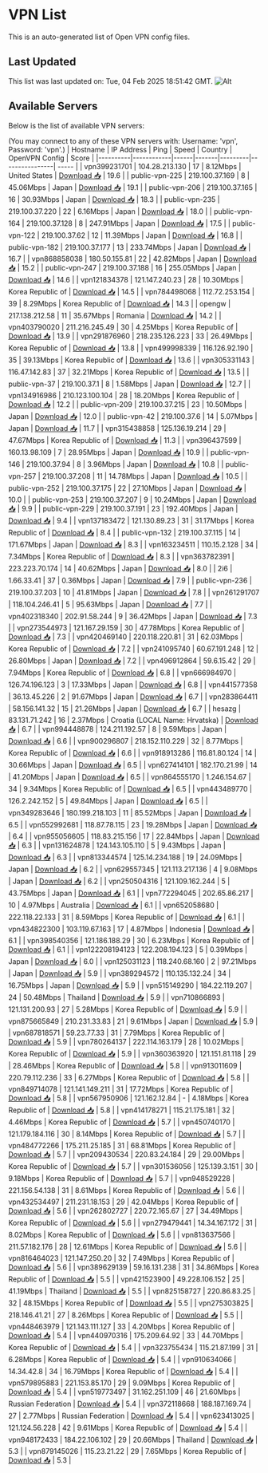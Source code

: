# VPN List

This is an auto-generated list of Open VPN config files.

## Last Updated

This list was last updated on: Tue, 04 Feb 2025 18:51:42 GMT.
![Alt](https://repobeats.axiom.co/api/embed/186b98318ef1479477931607c1ad7d823f12451f.svg "Repobeats analytics image")

## Available Servers

Below is the list of available VPN servers:

(You may connect to any of these VPN servers with: Username: 'vpn', Password: 'vpn'.)
| Hostname | IP Address | Ping | Speed | Country | OpenVPN Config | Score |
|----------|------------|------|-------|---------|----------------| ----- |
| vpn399231701 | 104.28.213.130 | 17 | 8.12Mbps | United States | [Download 📥](./configs/server_0_US.ovpn) | 19.6 |
| public-vpn-225 | 219.100.37.169 | 8 | 45.06Mbps | Japan | [Download 📥](./configs/server_1_JP.ovpn) | 19.1 |
| public-vpn-206 | 219.100.37.165 | 16 | 30.93Mbps | Japan | [Download 📥](./configs/server_2_JP.ovpn) | 18.3 |
| public-vpn-235 | 219.100.37.220 | 22 | 6.16Mbps | Japan | [Download 📥](./configs/server_3_JP.ovpn) | 18.0 |
| public-vpn-164 | 219.100.37.128 | 8 | 247.91Mbps | Japan | [Download 📥](./configs/server_4_JP.ovpn) | 17.5 |
| public-vpn-122 | 219.100.37.62 | 12 | 11.39Mbps | Japan | [Download 📥](./configs/server_5_JP.ovpn) | 16.8 |
| public-vpn-182 | 219.100.37.177 | 13 | 233.74Mbps | Japan | [Download 📥](./configs/server_6_JP.ovpn) | 16.7 |
| vpn868858038 | 180.50.155.81 | 22 | 42.82Mbps | Japan | [Download 📥](./configs/server_7_JP.ovpn) | 15.2 |
| public-vpn-247 | 219.100.37.188 | 16 | 255.05Mbps | Japan | [Download 📥](./configs/server_8_JP.ovpn) | 14.6 |
| vpn121834378 | 121.147.240.23 | 28 | 10.30Mbps | Korea Republic of | [Download 📥](./configs/server_9_KR.ovpn) | 14.5 |
| vpn784498068 | 112.72.253.154 | 39 | 8.29Mbps | Korea Republic of | [Download 📥](./configs/server_10_KR.ovpn) | 14.3 |
| opengw | 217.138.212.58 | 11 | 35.67Mbps | Romania | [Download 📥](./configs/server_11_RO.ovpn) | 14.2 |
| vpn403790020 | 211.216.245.49 | 30 | 4.25Mbps | Korea Republic of | [Download 📥](./configs/server_12_KR.ovpn) | 13.9 |
| vpn291876960 | 218.235.126.223 | 33 | 26.49Mbps | Korea Republic of | [Download 📥](./configs/server_13_KR.ovpn) | 13.8 |
| vpn499998339 | 116.126.92.190 | 35 | 39.13Mbps | Korea Republic of | [Download 📥](./configs/server_14_KR.ovpn) | 13.6 |
| vpn305331143 | 116.47.142.83 | 37 | 32.21Mbps | Korea Republic of | [Download 📥](./configs/server_15_KR.ovpn) | 13.5 |
| public-vpn-37 | 219.100.37.1 | 8 | 1.58Mbps | Japan | [Download 📥](./configs/server_16_JP.ovpn) | 12.7 |
| vpn134916986 | 210.123.100.104 | 28 | 18.20Mbps | Korea Republic of | [Download 📥](./configs/server_17_KR.ovpn) | 12.2 |
| public-vpn-209 | 219.100.37.215 | 23 | 10.50Mbps | Japan | [Download 📥](./configs/server_18_JP.ovpn) | 12.0 |
| public-vpn-42 | 219.100.37.6 | 14 | 5.07Mbps | Japan | [Download 📥](./configs/server_19_JP.ovpn) | 11.7 |
| vpn315438858 | 125.136.19.214 | 29 | 47.67Mbps | Korea Republic of | [Download 📥](./configs/server_20_KR.ovpn) | 11.3 |
| vpn396437599 | 160.13.98.109 | 7 | 28.95Mbps | Japan | [Download 📥](./configs/server_21_JP.ovpn) | 10.9 |
| public-vpn-146 | 219.100.37.94 | 8 | 3.96Mbps | Japan | [Download 📥](./configs/server_22_JP.ovpn) | 10.8 |
| public-vpn-257 | 219.100.37.208 | 11 | 14.78Mbps | Japan | [Download 📥](./configs/server_23_JP.ovpn) | 10.5 |
| public-vpn-252 | 219.100.37.175 | 22 | 27.10Mbps | Japan | [Download 📥](./configs/server_24_JP.ovpn) | 10.0 |
| public-vpn-253 | 219.100.37.207 | 9 | 10.24Mbps | Japan | [Download 📥](./configs/server_25_JP.ovpn) | 9.9 |
| public-vpn-229 | 219.100.37.191 | 23 | 192.40Mbps | Japan | [Download 📥](./configs/server_26_JP.ovpn) | 9.4 |
| vpn137183472 | 121.130.89.23 | 31 | 31.17Mbps | Korea Republic of | [Download 📥](./configs/server_27_KR.ovpn) | 8.4 |
| public-vpn-132 | 219.100.37.115 | 14 | 171.67Mbps | Japan | [Download 📥](./configs/server_28_JP.ovpn) | 8.3 |
| vpn163234511 | 110.15.2.128 | 34 | 7.34Mbps | Korea Republic of | [Download 📥](./configs/server_29_KR.ovpn) | 8.3 |
| vpn363782391 | 223.223.70.174 | 14 | 40.62Mbps | Japan | [Download 📥](./configs/server_30_JP.ovpn) | 8.0 |
| 2i6 | 1.66.33.41 | 37 | 0.36Mbps | Japan | [Download 📥](./configs/server_31_JP.ovpn) | 7.9 |
| public-vpn-236 | 219.100.37.203 | 10 | 41.81Mbps | Japan | [Download 📥](./configs/server_32_JP.ovpn) | 7.8 |
| vpn261291707 | 118.104.246.41 | 5 | 95.63Mbps | Japan | [Download 📥](./configs/server_33_JP.ovpn) | 7.7 |
| vpn402318340 | 202.91.58.244 | 9 | 36.42Mbps | Japan | [Download 📥](./configs/server_34_JP.ovpn) | 7.3 |
| vpn273544973 | 121.167.29.159 | 30 | 47.78Mbps | Korea Republic of | [Download 📥](./configs/server_35_KR.ovpn) | 7.3 |
| vpn420469140 | 220.118.220.81 | 31 | 62.03Mbps | Korea Republic of | [Download 📥](./configs/server_36_KR.ovpn) | 7.2 |
| vpn241095740 | 60.67.191.248 | 12 | 26.80Mbps | Japan | [Download 📥](./configs/server_37_JP.ovpn) | 7.2 |
| vpn496912864 | 59.6.15.42 | 29 | 7.94Mbps | Korea Republic of | [Download 📥](./configs/server_38_KR.ovpn) | 6.8 |
| vpn666984970 | 126.74.196.123 | 3 | 17.33Mbps | Japan | [Download 📥](./configs/server_39_JP.ovpn) | 6.8 |
| vpn441577358 | 36.13.45.226 | 2 | 91.67Mbps | Japan | [Download 📥](./configs/server_40_JP.ovpn) | 6.7 |
| vpn283864411 | 58.156.141.32 | 15 | 21.26Mbps | Japan | [Download 📥](./configs/server_41_JP.ovpn) | 6.7 |
| hesazg | 83.131.71.242 | 16 | 2.37Mbps | Croatia (LOCAL Name: Hrvatska) | [Download 📥](./configs/server_42_HR.ovpn) | 6.7 |
| vpn994448878 | 124.211.192.57 | 8 | 9.59Mbps | Japan | [Download 📥](./configs/server_43_JP.ovpn) | 6.6 |
| vpn900296807 | 218.152.110.229 | 32 | 8.77Mbps | Korea Republic of | [Download 📥](./configs/server_44_KR.ovpn) | 6.6 |
| vpn918913286 | 116.81.80.124 | 14 | 30.66Mbps | Japan | [Download 📥](./configs/server_45_JP.ovpn) | 6.5 |
| vpn627414101 | 182.170.21.99 | 14 | 41.20Mbps | Japan | [Download 📥](./configs/server_46_JP.ovpn) | 6.5 |
| vpn864555170 | 1.246.154.67 | 34 | 9.34Mbps | Korea Republic of | [Download 📥](./configs/server_47_KR.ovpn) | 6.5 |
| vpn443489770 | 126.2.242.152 | 5 | 49.84Mbps | Japan | [Download 📥](./configs/server_48_JP.ovpn) | 6.5 |
| vpn349283646 | 180.199.218.103 | 11 | 85.52Mbps | Japan | [Download 📥](./configs/server_49_JP.ovpn) | 6.5 |
| vpn552992681 | 118.87.78.115 | 23 | 19.28Mbps | Japan | [Download 📥](./configs/server_50_JP.ovpn) | 6.4 |
| vpn955056605 | 118.83.215.156 | 17 | 22.84Mbps | Japan | [Download 📥](./configs/server_51_JP.ovpn) | 6.3 |
| vpn131624878 | 124.143.105.110 | 5 | 9.43Mbps | Japan | [Download 📥](./configs/server_52_JP.ovpn) | 6.3 |
| vpn813344574 | 125.14.234.188 | 19 | 24.09Mbps | Japan | [Download 📥](./configs/server_53_JP.ovpn) | 6.2 |
| vpn629557345 | 121.113.217.136 | 4 | 9.08Mbps | Japan | [Download 📥](./configs/server_54_JP.ovpn) | 6.2 |
| vpn250504316 | 121.109.162.244 | 5 | 43.75Mbps | Japan | [Download 📥](./configs/server_55_JP.ovpn) | 6.1 |
| vpn772294045 | 202.65.86.217 | 10 | 4.97Mbps | Australia | [Download 📥](./configs/server_56_AU.ovpn) | 6.1 |
| vpn652058680 | 222.118.22.133 | 31 | 8.59Mbps | Korea Republic of | [Download 📥](./configs/server_57_KR.ovpn) | 6.1 |
| vpn434822300 | 103.119.67.163 | 17 | 4.87Mbps | Indonesia | [Download 📥](./configs/server_58_ID.ovpn) | 6.1 |
| vpn398540356 | 121.186.188.29 | 30 | 6.23Mbps | Korea Republic of | [Download 📥](./configs/server_59_KR.ovpn) | 6.1 |
| vpn122208194123 | 122.208.194.123 | 5 | 0.39Mbps | Japan | [Download 📥](./configs/server_60_JP.ovpn) | 6.0 |
| vpn125031123 | 118.240.68.160 | 2 | 97.21Mbps | Japan | [Download 📥](./configs/server_61_JP.ovpn) | 5.9 |
| vpn389294572 | 110.135.132.24 | 34 | 16.75Mbps | Japan | [Download 📥](./configs/server_62_JP.ovpn) | 5.9 |
| vpn515149290 | 184.22.119.207 | 24 | 50.48Mbps | Thailand | [Download 📥](./configs/server_63_TH.ovpn) | 5.9 |
| vpn710866893 | 121.131.200.93 | 27 | 5.28Mbps | Korea Republic of | [Download 📥](./configs/server_64_KR.ovpn) | 5.9 |
| vpn875665849 | 210.231.33.83 | 21 | 9.61Mbps | Japan | [Download 📥](./configs/server_65_JP.ovpn) | 5.9 |
| vpn687818571 | 59.23.77.33 | 31 | 7.79Mbps | Korea Republic of | [Download 📥](./configs/server_66_KR.ovpn) | 5.9 |
| vpn780264137 | 222.114.163.179 | 28 | 10.02Mbps | Korea Republic of | [Download 📥](./configs/server_67_KR.ovpn) | 5.9 |
| vpn360363920 | 121.151.81.118 | 29 | 28.46Mbps | Korea Republic of | [Download 📥](./configs/server_68_KR.ovpn) | 5.8 |
| vpn913011609 | 220.79.112.236 | 33 | 6.27Mbps | Korea Republic of | [Download 📥](./configs/server_69_KR.ovpn) | 5.8 |
| vpn849714078 | 121.141.149.211 | 31 | 17.72Mbps | Korea Republic of | [Download 📥](./configs/server_70_KR.ovpn) | 5.8 |
| vpn567950906 | 121.162.12.84 | - | 4.18Mbps | Korea Republic of | [Download 📥](./configs/server_71_KR.ovpn) | 5.8 |
| vpn414178271 | 115.21.175.181 | 32 | 4.46Mbps | Korea Republic of | [Download 📥](./configs/server_72_KR.ovpn) | 5.7 |
| vpn450740170 | 121.179.184.116 | 30 | 8.14Mbps | Korea Republic of | [Download 📥](./configs/server_73_KR.ovpn) | 5.7 |
| vpn484772266 | 175.211.25.185 | 31 | 68.81Mbps | Korea Republic of | [Download 📥](./configs/server_74_KR.ovpn) | 5.7 |
| vpn209430534 | 220.83.24.184 | 29 | 29.00Mbps | Korea Republic of | [Download 📥](./configs/server_75_KR.ovpn) | 5.7 |
| vpn301536056 | 125.139.3.151 | 30 | 9.18Mbps | Korea Republic of | [Download 📥](./configs/server_76_KR.ovpn) | 5.7 |
| vpn948529228 | 221.156.54.138 | 31 | 8.61Mbps | Korea Republic of | [Download 📥](./configs/server_77_KR.ovpn) | 5.6 |
| vpn432534497 | 211.231.18.153 | 29 | 42.04Mbps | Korea Republic of | [Download 📥](./configs/server_78_KR.ovpn) | 5.6 |
| vpn262802727 | 220.72.165.67 | 27 | 34.49Mbps | Korea Republic of | [Download 📥](./configs/server_79_KR.ovpn) | 5.6 |
| vpn279479441 | 14.34.167.172 | 31 | 8.02Mbps | Korea Republic of | [Download 📥](./configs/server_80_KR.ovpn) | 5.6 |
| vpn813637566 | 211.57.182.176 | 28 | 12.61Mbps | Korea Republic of | [Download 📥](./configs/server_81_KR.ovpn) | 5.6 |
| vpn816464023 | 121.147.250.20 | 32 | 7.49Mbps | Korea Republic of | [Download 📥](./configs/server_82_KR.ovpn) | 5.6 |
| vpn389629139 | 59.16.131.238 | 31 | 34.86Mbps | Korea Republic of | [Download 📥](./configs/server_83_KR.ovpn) | 5.5 |
| vpn421523900 | 49.228.106.152 | 25 | 41.19Mbps | Thailand | [Download 📥](./configs/server_84_TH.ovpn) | 5.5 |
| vpn825158727 | 220.86.83.25 | 32 | 48.15Mbps | Korea Republic of | [Download 📥](./configs/server_85_KR.ovpn) | 5.5 |
| vpn275303825 | 218.146.41.21 | 27 | 8.26Mbps | Korea Republic of | [Download 📥](./configs/server_86_KR.ovpn) | 5.5 |
| vpn448463979 | 121.143.111.127 | 33 | 4.20Mbps | Korea Republic of | [Download 📥](./configs/server_87_KR.ovpn) | 5.4 |
| vpn440970316 | 175.209.64.92 | 33 | 44.70Mbps | Korea Republic of | [Download 📥](./configs/server_88_KR.ovpn) | 5.4 |
| vpn323755434 | 115.21.87.199 | 31 | 6.28Mbps | Korea Republic of | [Download 📥](./configs/server_89_KR.ovpn) | 5.4 |
| vpn910634066 | 14.34.42.8 | 34 | 16.79Mbps | Korea Republic of | [Download 📥](./configs/server_90_KR.ovpn) | 5.4 |
| vpn579895883 | 221.153.85.170 | 29 | 9.09Mbps | Korea Republic of | [Download 📥](./configs/server_91_KR.ovpn) | 5.4 |
| vpn519773497 | 31.162.251.109 | 46 | 21.60Mbps | Russian Federation | [Download 📥](./configs/server_92_RU.ovpn) | 5.4 |
| vpn372118668 | 188.187.169.74 | 27 | 2.77Mbps | Russian Federation | [Download 📥](./configs/server_93_RU.ovpn) | 5.4 |
| vpn623413025 | 121.124.56.228 | 42 | 9.61Mbps | Korea Republic of | [Download 📥](./configs/server_94_KR.ovpn) | 5.4 |
| vpn948172433 | 184.22.106.102 | 29 | 20.66Mbps | Thailand | [Download 📥](./configs/server_95_TH.ovpn) | 5.3 |
| vpn879145026 | 115.23.21.22 | 29 | 7.65Mbps | Korea Republic of | [Download 📥](./configs/server_96_KR.ovpn) | 5.3 |
